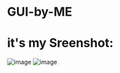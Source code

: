 # GUI-by-ME
# it's my Sreenshot:

![image](https://github.com/user-attachments/assets/9316370b-97e4-4479-afcf-5be3d92c0345)
![image](https://github.com/user-attachments/assets/b5efb40e-ab4f-4be4-95b6-75edd115e8d9)


